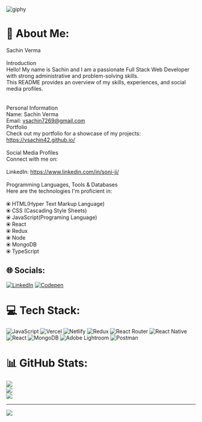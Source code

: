 ![giphy](https://github.com/ritikrana0169/ritikrana0169/assets/99540875/f9dfbd97-a330-4ba8-86ff-1099a5cdd8d9)

# 💫 About Me:
Sachin Verma<br><br>Introduction <br>Hello! My name is Sachin and I am a passionate Full Stack Web Developer  with strong administrative and problem-solving skills.<br>This README provides an overview of my skills, experiences, and social media profiles.<br><br><br>Personal Information<br>Name: Sachin Verma<br>Email: vsachin7269@gmail.com<br>Portfolio<br>Check out my portfolio for a showcase of my projects: https://vsachin42.github.io/<br><br>Social Media Profiles<br>Connect with me on: <br><br>LinkedIn: https://www.linkedin.com/in/soni-ji/<br><br>Programming Languages, Tools & Databases<br>Here are the technologies I'm proficient in:<br><br>⦿ HTML(Hyper Text Markup Language)<br>⦿ CSS (Cascading Style Sheets)<br>⦿ JavaScript(Programing Language)<br>⦿ React<br>⦿ Redux<br>⦿ Node<br>⦿ MongoDB<br>⦿ TypeScript
                      

## 🌐 Socials:
[![LinkedIn](https://img.shields.io/badge/LinkedIn-%230077B5.svg?logo=linkedin&logoColor=white)](https://linkedin.com/in/https://www.linkedin.com/in/soni-ji/) [![Codepen](https://img.shields.io/badge/Codepen-000000?style=for-the-badge&logo=codepen&logoColor=white)](https://codepen.io/vsachin42) 

# 💻 Tech Stack:
![JavaScript](https://img.shields.io/badge/javascript-%23323330.svg?style=for-the-badge&logo=javascript&logoColor=%23F7DF1E) ![Vercel](https://img.shields.io/badge/vercel-%23000000.svg?style=for-the-badge&logo=vercel&logoColor=white) ![Netlify](https://img.shields.io/badge/netlify-%23000000.svg?style=for-the-badge&logo=netlify&logoColor=#00C7B7) ![Redux](https://img.shields.io/badge/redux-%23593d88.svg?style=for-the-badge&logo=redux&logoColor=white) ![React Router](https://img.shields.io/badge/React_Router-CA4245?style=for-the-badge&logo=react-router&logoColor=white) ![React Native](https://img.shields.io/badge/react_native-%2320232a.svg?style=for-the-badge&logo=react&logoColor=%2361DAFB) ![React](https://img.shields.io/badge/react-%2320232a.svg?style=for-the-badge&logo=react&logoColor=%2361DAFB) ![MongoDB](https://img.shields.io/badge/MongoDB-%234ea94b.svg?style=for-the-badge&logo=mongodb&logoColor=white) ![Adobe Lightroom](https://img.shields.io/badge/Adobe%20Lightroom-31A8FF.svg?style=for-the-badge&logo=Adobe%20Lightroom&logoColor=white) ![Postman](https://img.shields.io/badge/Postman-FF6C37?style=for-the-badge&logo=postman&logoColor=white)
# 📊 GitHub Stats:
![](https://github-readme-stats.vercel.app/api?username=vsachin42&theme=dark&hide_border=false&include_all_commits=false&count_private=false)<br/>
![](https://github-readme-streak-stats.herokuapp.com/?user=vsachin42&theme=dark&hide_border=false)<br/>
![](https://github-readme-stats.vercel.app/api/top-langs/?username=vsachin42&theme=dark&hide_border=false&include_all_commits=false&count_private=false&layout=compact)

---
[![](https://visitcount.itsvg.in/api?id=vsachin42&icon=0&color=0)](https://visitcount.itsvg.in)

<!-- Proudly created with GPRM ( https://gprm.itsvg.in ) -->
